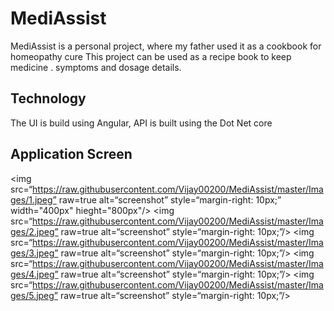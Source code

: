 # MediAssist
MediAssist is a personal project, where my father used it as a cookbook for homeopathy cure
This project can be used as a recipe book to keep medicine . symptoms and dosage details.

## Technology
The UI is build using Angular,
API is built using the Dot Net core

## Application Screen

<img src=“https://raw.githubusercontent.com/Vijay00200/MediAssist/master/Images/1.jpeg” raw=true alt=“screenshot” style=“margin-right: 10px;” width="400px" hieght="800px"/>
<img src=“https://raw.githubusercontent.com/Vijay00200/MediAssist/master/Images/2.jpeg” raw=true alt=“screenshot” style=“margin-right: 10px;”/>
<img src=“https://raw.githubusercontent.com/Vijay00200/MediAssist/master/Images/3.jpeg” raw=true alt=“screenshot” style=“margin-right: 10px;”/>
<img src=“https://raw.githubusercontent.com/Vijay00200/MediAssist/master/Images/4.jpeg” raw=true alt=“screenshot” style=“margin-right: 10px;”/>
<img src=“https://raw.githubusercontent.com/Vijay00200/MediAssist/master/Images/5.jpeg” raw=true alt=“screenshot” style=“margin-right: 10px;”/>
